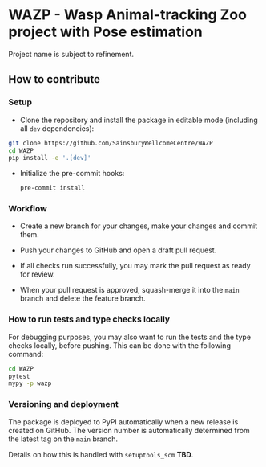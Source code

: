 # WAZP - **W**asp **A**nimal-tracking **Z**oo project with **P**ose estimation

Project name is subject to refinement.


## How to contribute
### Setup
* Clone the repository and install the package in editable mode (including all `dev` dependencies):

```bash
git clone https://github.com/SainsburyWellcomeCentre/WAZP
cd WAZP
pip install -e '.[dev]'
```
* Initialize the pre-commit hooks:

    ```bash
    pre-commit install
    ```
### Workflow
* Create a new branch for your changes, make your changes and commit them.

* Push your changes to GitHub and open a draft pull request.
* If all checks run successfully, you may mark the pull request as ready for review.
* When your pull request is approved, squash-merge it into the `main` branch and delete the feature branch.

### How to run tests and type checks locally
For debugging purposes, you may also want to run the tests and the type checks locally, before pushing. This can be done with the following command:

```bash
cd WAZP
pytest
mypy -p wazp
```
### Versioning and deployment
The package is deployed to PyPI automatically when a new release is created on GitHub. The version number is automatically determined from the latest tag on the `main` branch.

Details on how this is handled with `setuptools_scm` **TBD**.
